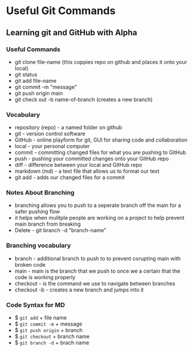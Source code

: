 # Useful Git Commands

## Learning git and GitHub with Alpha

### Useful Commands
- git clone file-name (this coppies repo on github and places it onto your local)
- git status
- git add file-name
- git commit -m "message"
- git push origin main
- git check out -b name-of-branch (creates a new branch)

### Vocabulary
- repository (repo) - a named folder on github
- git - version control software
- GitHub - online playform for git, GUI for sharing code and collaboration
- local - your personal computer
- commit - committing changed files for what you are pushing to GitHub
- push - pushing your committed changes onto your GitHub repo
- diff - difference between your local and GitHub repo
- markdown (md) - a text file that allows us to format our text
- git add - adds our changed files for a commit

### Notes About Branching
- branching allows you to push to a seperate branch off the main for a safer pushing flow
- it helps when mulitple people are working on a project to help prevent main branch from breaking
- Delete - git branch -d "branch-name"

### Branching vocabulary
- branch - additional branch to push to to prevent corupting main with broken code
- main - main is the branch that we push to once we a certain that the code is working properly
- checkout - is the command we use to navigate between branches
- checkout -b - creates a new branch and jumps into it

### Code Syntax for MD
- $ `git add` + file name
- $ `git commit -m` + message
- $ `git push origin` + branch
- $ `git checkout` + branch name
- $ `git branch -d` + brach name